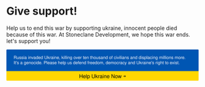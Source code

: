 # Give support! 

Help us to end this war by supporting ukraine, innocent people died because of this war. At Stoneclane Development, we hope this war ends. let's support you! 

[![Help Ukranie](https://raw.githubusercontent.com/vshymanskyy/StandWithUkraine/main/banner2-direct.svg)](https://stand-with-ukraine.pp.ua)
